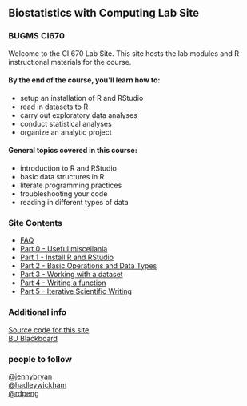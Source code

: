 ##  Biostatistics with Computing Lab Site
### BUGMS CI670

Welcome to the CI 670 Lab Site.  This site hosts the lab modules and R instructional materials for the course.

#### By the end of the course, you'll learn how to:
- setup an installation of R and RStudio
- read in datasets to R
- carry out exploratory data analyses
- conduct statistical analyses
- organize an analytic project

#### General topics covered in this course:
- introduction to R and RStudio
- basic data structures in R
- literate programming practices
- troubleshooting your code
- reading in different types of data

### Site Contents
* [FAQ](FAQ.html)
* [Part 0 - Useful miscellania](part0_misc.html)
* [Part 1 - Install R and RStudio](part1_install_r.html)
* [Part 2 - Basic Operations and Data Types](part2_basic_operations_data_types.html)
* [Part 3 - Working with a dataset](part3_working_with_a_dataset.html)
* [Part 4 - Writing a function](part4_writing_a_function.html)
* [Part 5 - Iterative Scientific Writing](part5_iterative_scientific_writing.html)

### Additional info
[Source code for this site](https://github.com/timothytsai/CI670)  
[BU Blackboard](https://learn.bu.edu)

### people to follow
[@jennybryan](https://twitter.com/jennybryan)  
[@hadleywickham](https://twitter.com/hadleywickham)  
[@rdpeng](https://twitter.com/rdpeng)